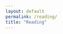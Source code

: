 ```yaml
---
layout: default 
permalink: /reading/
title: "Reading"
---
```


<p id="feed"></p>

<script>
<!--
$(document).ready(function(){
var id = '1-QNbUp7N_FMLEk24dgCQVNVvhIvjmer_67r34Vtfbi8';
var url = "https://spreadsheets.google.com/feeds/list/" + id + "/od6/public/values?alt=json";
function hostname(url) {
  var matches = url.match(/^https?\:\/\/(www\.)?([^\/?#]+)(?:[\/?#]|$)/i);
    return matches[2];
    }
    $.getJSON(url, function(data) {
      var feed = '';
        $($(data.feed.entry).get().reverse()).each(function(){
            var quote = '', excerpt = this.gsx$excerpt.$t;
                if (excerpt && !/\u2026$/.test(excerpt))
                        quote = '<br>"' + excerpt + '"';
                            feed += '<p><b><a href="' + this.gsx$url.$t + '">' + this.gsx$title.$t + '</a></b>'
                                        + ' <i>@' + hostname(this.gsx$url.$t) + '</i>' + quote + '</p>';
                                          });
                                            $('#feed').append(feed);
                                            });
                                            }); /* ready */
                                            //-->
                                            </script>